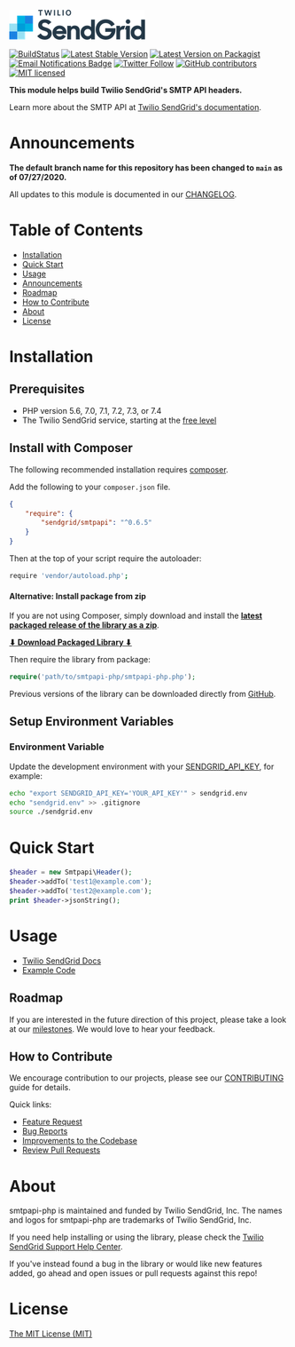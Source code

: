 ![Twilio SendGrid Logo](https://github.com/sendgrid/sendgrid-python/raw/HEAD/twilio_sendgrid_logo.png)

[![BuildStatus](https://api.travis-ci.org/sendgrid/smtpapi-php.png?branch=main)](https://travis-ci.org/sendgrid/smtpapi-php)
[![Latest Stable Version](https://poser.pugx.org/sendgrid/smtpapi/version.png)](https://packagist.org/packages/sendgrid/smtpapi)
[![Latest Version on Packagist](https://img.shields.io/packagist/v/sendgrid/smtpapi.svg?style=flat-square)](https://packagist.org/packages/sendgrid/smtpapi )
[![Email Notifications Badge](https://dx.sendgrid.com/badge/php)](https://dx.sendgrid.com/newsletter/php)
[![Twitter Follow](https://img.shields.io/twitter/follow/sendgrid.svg?style=social&label=Follow)](https://twitter.com/sendgrid)
[![GitHub contributors](https://img.shields.io/github/contributors/sendgrid/smtpapi-php.svg)](https://github.com/sendgrid/smtpapi-php/graphs/contributors)
[![MIT licensed](https://img.shields.io/badge/license-MIT-blue.svg)](./LICENSE.md)

**This module helps build Twilio SendGrid's SMTP API headers.**

Learn more about the SMTP API at [Twilio SendGrid's documentation](https://sendgrid.com/docs/API_Reference/SMTP_API/index.html).

<a name="announcements"></a>
# Announcements
**The default branch name for this repository has been changed to `main` as of 07/27/2020.**

All updates to this module is documented in our [CHANGELOG](https://github.com/sendgrid/smtpapi-php/blob/HEAD/CHANGELOG.md).

# Table of Contents

* [Installation](#installation)
* [Quick Start](#quick-start)
* [Usage](#usage)
* [Announcements](#announcements)
* [Roadmap](#roadmap)
* [How to Contribute](#how-to-contribute)
* [About](#about)
* [License](#license)

<a name="installation"></a>
# Installation

## Prerequisites

- PHP version 5.6, 7.0, 7.1, 7.2, 7.3, or 7.4
- The Twilio SendGrid service, starting at the [free level](https://sendgrid.com/free?source=smtpapi-php)

## Install with Composer

The following recommended installation requires [composer](http://getcomposer.org).

Add the following to your `composer.json` file.

```json
{
    "require": {
        "sendgrid/smtpapi": "^0.6.5"
    }
}
```

Then at the top of your script require the autoloader:

```bash
require 'vendor/autoload.php';
```

#### Alternative: Install package from zip

If you are not using Composer, simply download and install the **[latest packaged release of the library as a zip](https://github.com/sendgrid/smtpapi-php/releases/download/0.6.5/smtpapi-php.zip)**.

[**⬇︎ Download Packaged Library ⬇︎**](https://github.com/sendgrid/smtpapi-php/releases/download/0.6.5/smtpapi-php.zip)

Then require the library from package:

```php
require('path/to/smtpapi-php/smtpapi-php.php');
```

Previous versions of the library can be downloaded directly from [GitHub](https://github.com/sendgrid/smtpapi-php/releases).

## Setup Environment Variables

### Environment Variable

Update the development environment with your [SENDGRID_API_KEY](https://app.sendgrid.com/settings/api_keys), for example:

```bash
echo "export SENDGRID_API_KEY='YOUR_API_KEY'" > sendgrid.env
echo "sendgrid.env" >> .gitignore
source ./sendgrid.env
```

<a name="quick-start"></a>
# Quick Start

```php
$header = new Smtpapi\Header();
$header->addTo('test1@example.com');
$header->addTo('test2@example.com');
print $header->jsonString();
```

<a name="usage"></a>
# Usage

- [Twilio SendGrid Docs](https://sendgrid.com/docs/API_Reference/SMTP_API/index.html)
- [Example Code](https://github.com/sendgrid/smtpapi-php/tree/HEAD/examples)

<a name="roadmap"></a>
## Roadmap

If you are interested in the future direction of this project, please take a look at our [milestones](https://github.com/sendgrid/smtpapi-php/milestones). We would love to hear your feedback.

<a name="how-to-contribute"></a>
## How to Contribute

We encourage contribution to our projects, please see our [CONTRIBUTING](https://github.com/sendgrid/smtpapi-php/blob/HEAD/CONTRIBUTING.md) guide for details.

Quick links:

- [Feature Request](https://github.com/sendgrid/smtpapi-php/blob/HEAD/CONTRIBUTING.md#feature_request)
- [Bug Reports](https://github.com/sendgrid/smtpapi-php/blob/HEAD/CONTRIBUTING.md#submit_a_bug_report)
- [Improvements to the Codebase](https://github.com/sendgrid/smtpapi-php/blob/HEAD/CONTRIBUTING.md#improvements_to_the_codebase)
- [Review Pull Requests](https://github.com/sendgrid/smtpapi-php/blob/HEAD/CONTRIBUTING.md#code-reviews)

<a name="about"></a>
# About

smtpapi-php is maintained and funded by Twilio SendGrid, Inc. The names and logos for smtpapi-php are trademarks of Twilio SendGrid, Inc.

If you need help installing or using the library, please check the [Twilio SendGrid Support Help Center](https://support.sendgrid.com).

If you've instead found a bug in the library or would like new features added, go ahead and open issues or pull requests against this repo!

<a name="license"></a>
# License
[The MIT License (MIT)](LICENSE.md)
